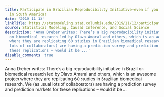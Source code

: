 ```yaml
---
title: Participate in Brazilian Reproducibility Initiative—even if you don’t live
  in South America!
date: '2019-11-12'
linkTitle: https://statmodeling.stat.columbia.edu/2019/11/12/participate-in-brazilian-reproducibility-initiative-even-if-you-dont-live-in-south-america/
source: Statistical Modeling, Causal Inference, and Social Science
description: 'Anna Dreber writes: There’s a big reproducibility initiative in Brazil
  on biomedical research led by Olavo Amaral and others, which is an awesome project
  where they are replicating 60 studies in Brazilian biomedical research. We (as usual
  lots of collaborators) are having a prediction survey and prediction markets for
  these replications – would it be ...'
disable_comments: true
---
```

Anna Dreber writes: There’s a big reproducibility initiative in Brazil on biomedical research led by Olavo Amaral and others, which is an awesome project where they are replicating 60 studies in Brazilian biomedical research. We (as usual lots of collaborators) are having a prediction survey and prediction markets for these replications – would it be ...